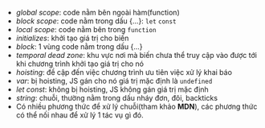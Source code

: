 - _global scope_: code nằm bên ngoài hàm(function)
- _block scope_: code nằm trong dấu {...}: `let` `const`
- _local scope_: code nằm bên trong `function`
- _initializes_: khởi tạo giá trị cho biến
- _block_: 1 vùng code nằm trong dấu {...}
- _temporal dead zone_: khu vực nơi mà biến chưa thể truy cập vào được tới khi chương trình khởi tạo giá trị cho nó
- _hoisting_: đề cập đến việc chương trình ưu tiên việc xử lý khai báo
- _var_: bị hoisting, JS gán cho nó giá trị mặc định là `undefined`
- _let_ _const_: không bị hoisting, JS không gán giá trị mặc định
- _string_: chuỗi, thường nằm trong dấu nháy đơn, đôi, backticks
- Có nhiều phương thức để xử lý chuỗi(tham khảo **MDN**), các phương thức có thể nối nhau để xử lý 1 tác vụ gì đó.
